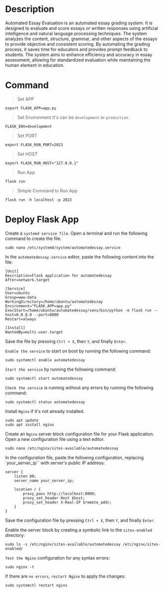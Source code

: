# Description

Automated Essay Evaluation is an automated essay grading system. It is designed to evaluate and score essays or written responses using artificial intelligence and natural language processing techniques. The system analyzes the content, structure, grammar, and other aspects of the essays to provide objective and consistent scoring. By automating the grading process, it saves time for educators and provides prompt feedback to students. The system aims to enhance efficiency and accuracy in essay assessment, allowing for standardized evaluation while maintaining the human element in education.

# Command

> Set APP
```
export FLASK_APP=app.py
```

> Set Environment
It's can be `development` or `production`.
```
FLASK_ENV=development
```

> Set PORT
```
export FLASK_RUN_PORT=2023
```

> Set HOST
```
export FLASK_RUN_HOST="127.0.0.1"
```

> Run App
```
flask run
```

> Simple Command to Run App
```
flask run -h localhost -p 2023
```

# Deploy Flask App

Create a `systemd service file`. Open a terminal and run the following command to create the file:

```
sudo nano /etc/systemd/system/automatedessay.service
```

In the `automatedessay.service` editor, paste the following content into the file:

```
[Unit]
Description=Flask application for automatedessay
After=network.target

[Service]
User=ubuntu
Group=www-data
WorkingDirectory=/home/ubuntu/automatedessay
Environment="FLASK_APP=app.py"
ExecStart=/home/ubuntu/automatedessay/venv/bin/python -m flask run --host=0.0.0.0 --port=8000
Restart=always

[Install]
WantedBy=multi-user.target
```

Save the file by pressing `Ctrl + X`, then `Y`, and finally `Enter`.

`Enable the service` to start on boot by running the following command:

```
sudo systemctl enable automatedessay
```

`Start the service` by running the following command:

```
sudo systemctl start automatedessay
```

`Check the service` is running without any errors by running the following command:

```
sudo systemctl status automatedessay
```

Install `Nginx` if it's not already installed. 

```
sudo apt update
sudo apt install nginx
```

Create an `Nginx` server block configuration file for your Flask application. Open a new configuration file using a text editor. 

```
sudo nano /etc/nginx/sites-available/automatedessay
```

In the configuration file, paste the following configuration, replacing `your_server_ip`` with server's public IP address:

```
server {
    listen 80;
    server_name your_server_ip;

    location / {
        proxy_pass http://localhost:8000;
        proxy_set_header Host $host;
        proxy_set_header X-Real-IP $remote_addr;
    }
}
```

Save the configuration file by pressing `Ctrl + X`, then `Y`, and finally `Enter`.

Enable the server block by creating a symbolic link to the `sites-enabled `directory:

```
sudo ln -s /etc/nginx/sites-available/automatedessay /etc/nginx/sites-enabled/
```

`Test the Nginx` configuration for any syntax errors:

```
sudo nginx -t
```

If there are `no errors`, `restart Nginx` to apply the changes:

```
sudo systemctl restart nginx
```